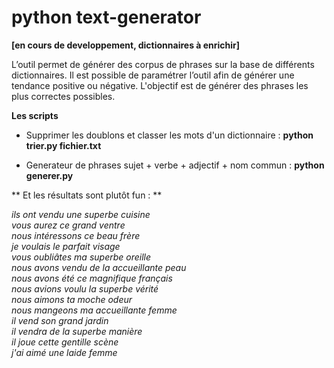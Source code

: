 # python text-generator 
**[en cours de developpement, dictionnaires à enrichir]**

L’outil permet de générer des corpus de phrases sur la base de différents dictionnaires. Il est possible de paramétrer l’outil afin de générer une tendance positive ou négative. L'objectif est de générer des phrases les plus correctes possibles.

**Les scripts**

- Supprimer les doublons et classer les mots d'un dictionnaire :  **python trier.py fichier.txt**

- Generateur de phrases sujet + verbe + adjectif + nom commun :  **python generer.py**


** Et les résultats sont plutôt fun : **

  *ils ont vendu une superbe cuisine <br/>
  vous aurez ce grand ventre <br/>
  nous intéressons ce beau frère <br/>
  je voulais le parfait visage<br/>
  vous oubliâtes ma superbe oreille<br/>
  nous avons vendu de la accueillante peau <br/>
  nous avons été ce magnifique français <br/>
  nous avions voulu la superbe vérité <br/>
  nous aimons ta moche odeur <br/>
  nous mangeons ma accueillante femme <br/>
  il vend son grand jardin <br/>
  il vendra de la superbe manière <br/>
  il joue cette gentille scène <br/>
  j'ai aimé une laide femme<br/>*
